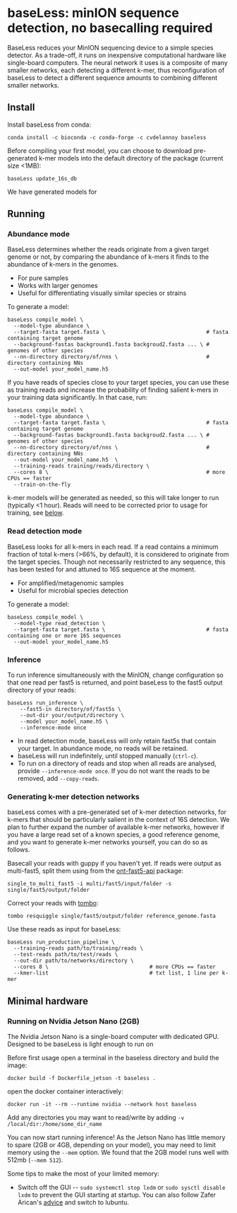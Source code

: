 # baseLess: minION sequence detection, no basecalling required
BaseLess reduces your MinION sequencing device to a simple species detector. As a trade-off, it runs on inexpensive computational hardware like single-board computers. The neural network it uses is a composite of many smaller networks, each detecting a different k-mer, thus reconfiguration of baseLess to detect a different sequence amounts to combining different smaller networks. 

## Install
Install baseLess from conda:
```shell
conda install -c bioconda -c conda-forge -c cvdelannoy baseless
```
Before compiling your first model, you can choose to download pre-generated k-mer models into the default directory of the package (current size <1MB):
```shell
baseLess update_16s_db
```
We have generated models for 

## Running
### Abundance mode
BaseLess determines whether the reads originate from a given target genome or not, by comparing the abundance of k-mers it finds to the abundance of k-mers in the genomes.
- For pure samples
- Works with larger genomes
- Useful for differentiating visually similar species or strains

To generate a model:
```
baseLess compile_model \
  --model-type abundance \
  --target-fasta target.fasta \                                # fasta containing target genome
  --background-fastas background1.fasta backgroud2.fasta ... \ # genomes of other species
  --nn-directory directory/of/nns \                            # directory containing NNs
  --out-model your_model_name.h5
```

If you have reads of species close to your target species, you can use these as training reads and increase the probability of finding salient k-mers in your training data significantly. In that case, run:
```
baseLess compile_model \
  --model-type abundance \
  --target-fasta target.fasta \                                # fasta containing target genome
  --background-fastas background1.fasta backgroud2.fasta ... \ # genomes of other species
  --nn-directory directory/of/nns \                            # directory containing NNs
  --out-model your_model_name.h5  \
  --training-reads training/reads/directory \
  --cores 8 \                                                  # more CPUs == faster
  --train-on-the-fly
```
k-mer models will be generated as needed, so this will take longer to run (typically <1 hour). Reads will need to be corrected prior to usage for training, see [below](#Generating-k-mer-detection-networks).

### Read detection mode
BaseLess looks for all k-mers in each read. If a read contains a minimum fraction of total k-mers (>66%, by default), it is considered to originate from the target species. Though not necessarily restricted to any sequence, this has been tested for and attuned to 16S sequence at the moment.
- For amplified/metagenomic samples
- Useful for microbial species detection

To generate a model:
```
baseLess compile_model \
  --model-type read_detection \
  --target-fasta target.fasta \                                # fasta containing one or more 16S sequences
  --out-model your_model_name.h5
```

### Inference
To run inference simultaneously with the MinION, change configuration so that one read per fast5 is returned, and point baseLess to the fast5 output directory of your reads:
```
baseLess run_inference \
    --fast5-in directory/of/fast5s \ 
    --out-dir your/output/directory \
    --model your_model_name.h5 \
    --inference-mode once
```
- In read detection mode, baseLess will only retain fast5s that contain your target. In abundance mode, no reads will be retained.
- baseLess will run indefinitely, until stopped manually (`ctrl-c`).
- To run on a directory of reads and stop when all reads are analysed, provide `--inference-mode once`. If you do not want the reads to be removed, add `--copy-reads`.

### Generating k-mer detection networks
baseLess comes with a pre-generated set of k-mer detection networks, for k-mers that should be particularly salient in the context of 16S detection. We plan to further expand the number of available k-mer networks, however if you have a large read set of a known species, a good reference genome, and you want to generate k-mer networks yourself, you can do so as follows.

Basecall your reads with guppy if you haven't yet. If reads were output as multi-fast5, split them using from the [ont-fast5-api](https://pypi.org/project/ont-fast5-api/) package:
```
single_to_multi_fast5 -i multi/fast5/input/folder -s single/fast5/output/folder
```

Correct your reads with [tombo](https://anaconda.org/bioconda/ont-tombo):
```
tombo resquiggle single/fast5/output/folder reference_genome.fasta
```

Use these reads as input for baseLess:
```
baseLess run_production_pipeline \
  --training-reads path/to/training/reads \
  --test-reads path/to/test/reads \
  --out-dir path/to/networks/directory \
  --cores 8 \                                # more CPUs == faster
  --kmer-list                                # txt list, 1 line per k-mer
```

## Minimal hardware
### Running on Nvidia Jetson Nano (2GB)
The Nvidia Jetson Nano is a single-board computer with dedicated GPU. Designed to be baseLess is light enough to run on 

Before first usage open a terminal in the baseless directory and build the image:

```shell
docker build -f Dockerfile_jetson -t baseless .
```

open the docker container interactively:
```shell
docker run -it --rm --runtime nvidia --network host baseless
```
Add any directories you may want to read/write by adding `-v /local/dir:/home/some_dir_name `

You can now start running inference! As the Jetson Nano has little memory to spare (2GB or 4GB, depending on your model), you may need to limit memory using the `--mem` option. We found that the 2GB model runs well with 512mb (`--mem 512`).

Some tips to make the most of your limited memory:
- Switch off the GUI -- `sudo systemctl stop lxdm` or `sudo sysctl disable lxdm` to prevent the GUI starting at startup. You can also follow Zafer Arican's [advice](https://www.zaferarican.com/post/how-to-save-1gb-memory-on-jetson-nano-by-installing-lubuntu-desktop) and switch to lubuntu.
